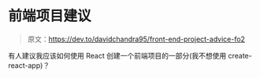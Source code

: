 # 前端项目建议

> 原文：<https://dev.to/davidchandra95/front-end-project-advice-fo2>

有人建议我应该如何使用 React 创建一个前端项目的一部分(我不想使用 create-react-app)？